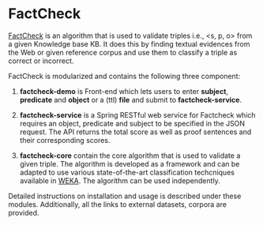 # FactCheck

[FactCheck](https://github.com/dice-group/FactCheck) is an algorithm that is used to validate triples i.e., <s, p, o> from a given Knowledge base KB. It does this by finding textual evidences from the Web or given reference corpus and use them to classify a triple as correct or incorrect.

FactCheck is modularized and contains the following three component:

1. **factcheck-demo** is Front-end which lets users to enter **subject**, **predicate** and **object** or a (ttl) **file** and submit to **factcheck-service**.

2. **factcheck-service** is a Spring RESTful web service for Factcheck which requires an object, predicate and subject to be specified in the JSON request. The API returns the total score as well as proof sentences and their corresponding scores.

3. **factcheck-core** contain the core algorithm that is used to validate a given triple. The algorithm is developed as a framework and can be adapted to use various state-of-the-art classification techcniques available in [WEKA](https://www.cs.waikato.ac.nz/ml/weka/). The algorithm can be used independently.

Detailed instructions on installation and usage is described under these modules. Additionally, all the links to external datasets, corpora are provided.

